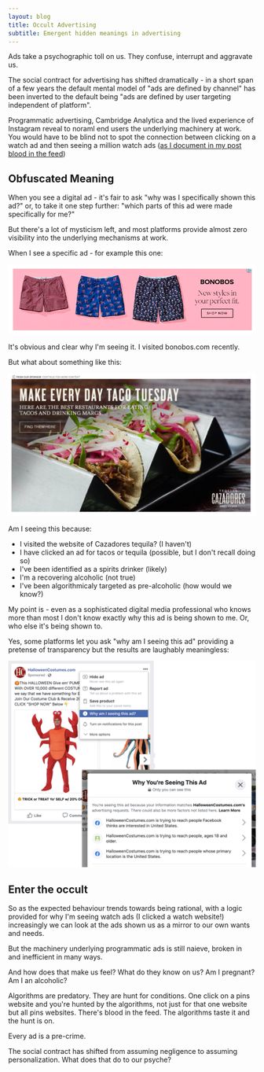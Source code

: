 ```yaml
---
layout: blog
title: Occult Advertising
subtitle: Emergent hidden meanings in advertising
---
```


Ads take a psychographic toll on us. They confuse, interrupt and aggravate us.

The social contract for advertising has shifted dramatically - in a short span of a few years the default mental model of "ads are defined by channel" has been inverted to the default being "ads are defined by user targeting independent of platform".

Programmatic advertising, Cambridge Analytica and the lived experience of Instagram reveal to noraml end users the underlying machinery at work. You would have to be blind not to spot the connection between clicking on a watch ad and then seeing a million watch ads ([as I document in my post blood in the feed](https://tomcritchlow.com/2019/06/06/blood-in-the-feed/))

## Obfuscated Meaning

When you see a digital ad - it's fair to ask "why was I specifically shown this ad?" or, to take it one step further: "which parts of this ad were made specifically for me?"

But there's a lot of mysticism left, and most platforms provide almost zero visibility into the underlying mechanisms at work.

When I see a specific ad - for example this one:

![](/images/bonobosad.png)

It's obvious and clear why I'm seeing it. I visited bonobos.com recently.

But what about something like this:

![](/images/margsad.png)

Am I seeing this because:

- I visited the website of Cazadores tequila? (I haven't)
- I have clicked an ad for tacos or tequila (possible, but I don't recall doing so)
- I've been identified as a spirits drinker (likely)
- I'm a recovering alcoholic (not true)
- I've been algorithmicaly targeted as pre-alcoholic (how would we know?)

My point is - even as a sophisticated digital media professional who knows more than most I don't know exactly why this ad is being shown to me. Or, who else it's being shown to.

Yes, some platforms let you ask "why am I seeing this ad" providing a pretense of transparency but the results are laughably meaningless:

![](/images/fbadobfuscation.png)

## Enter the occult

So as the expected behaviour trends towards being rational, with a logic provided for why I'm seeing watch ads (I clicked a watch website!) increasingly we can look at the ads shown us as a mirror to our own wants and needs.

But the machinery underlying programmatic ads is still naieve, broken in and inefficient in many ways.

And how does that make us feel? What do they know on us? Am I pregnant? Am I an alcoholic? 

Algorithms are predatory. They are hunt for conditions. One click on a pins website and you're hunted by the algorithms, not just for that one website but all pins websites. There's blood in the feed. The algorithms taste it and the hunt is on.

Every ad is a pre-crime.

The social contract has shifted from assuming negligence to assuming personalization. What does that do to our psyche? 
